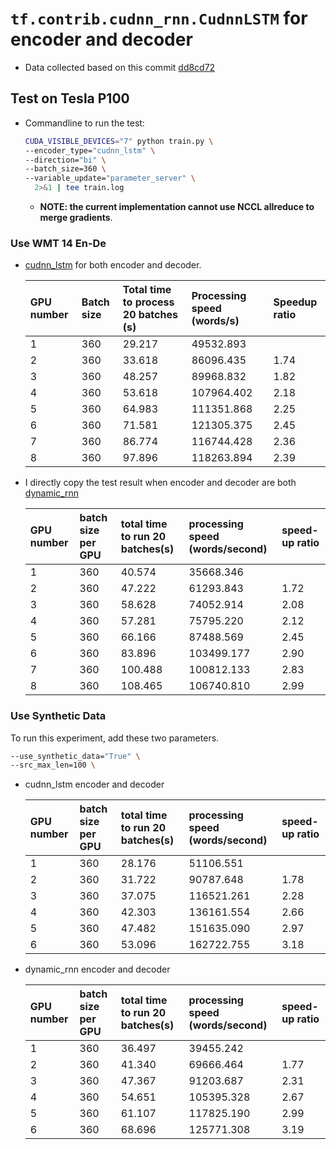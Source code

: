 # `tf.contrib.cudnn_rnn.CudnnLSTM` for encoder and decoder

- Data collected based on this commit [dd8cd72](https://github.com/lcy-seso/dl_framework/tree/dd8cd72468774604d39daefc7570e6e786eab7a5/tensorflow/data_parallelism_for_nmt)

## Test on Tesla P100

- Commandline to run the test:

  ```bash
  CUDA_VISIBLE_DEVICES="7" python train.py \
  --encoder_type="cudnn_lstm" \
  --direction="bi" \
  --batch_size=360 \
  --variable_update="parameter_server" \
    2>&1 | tee train.log
  ```

  - **NOTE: the current implementation cannot use NCCL allreduce to merge gradients**.

### Use WMT 14 En-De

- [cudnn_lstm](https://www.tensorflow.org/api_docs/python/tf/contrib/cudnn_rnn/CudnnLSTM) for both encoder and decoder.

  |GPU number|Batch size|Total time to process 20 batches (s)|Processing speed (words/s)|Speedup ratio|
  |:--|:--|:--|:--|:--|
  |1|360|29.217|49532.893||
  |2|360|33.618|86096.435|1.74|
  |3|360|48.257|89968.832|1.82|
  |4|360|53.618|107964.402|2.18|
  |5|360|64.983|111351.868|2.25|
  |6|360|71.581|121305.375|2.45|
  |7|360|86.774|116744.428|2.36|
  |8|360|97.896|118263.894|2.39|

- I directly copy the test result when encoder and decoder are both [dynamic_rnn](https://www.tensorflow.org/api_docs/python/tf/nn/dynamic_rnn)

  |GPU number|batch size per GPU|total time to run 20 batches(s)|processing speed (words/second)|speed-up ratio|
  |:--|:--|:--|:--|:--|
  |1|360|40.574|35668.346||
  |2|360|47.222|61293.843|1.72|
  |3|360|58.628|74052.914|2.08|
  |4|360|57.281|75795.220|2.12|
  |5|360|66.166|87488.569|2.45|
  |6|360|83.896|103499.177|2.90|
  |7|360|100.488|100812.133|2.83|
  |8|360|108.465|106740.810|2.99|

### Use Synthetic Data

To run this experiment, add these two parameters.

```bash
--use_synthetic_data="True" \
--src_max_len=100 \
```

- cudnn_lstm encoder and decoder

  |GPU number|batch size per GPU|total time to run 20 batches(s)|processing speed (words/second)|speed-up ratio|
  |:--|:--|:--|:--|:--|
  |1|360|28.176|51106.551||
  |2|360|31.722|90787.648|1.78|
  |3|360|37.075|116521.261|2.28|
  |4|360|42.303|136161.554|2.66|
  |5|360|47.482|151635.090|2.97|
  |6|360|53.096|162722.755|3.18|

- dynamic_rnn encoder and decoder

  |GPU number|batch size per GPU|total time to run 20 batches(s)|processing speed (words/second)|speed-up ratio|
  |:--|:--|:--|:--|:--|
  |1|360|36.497|39455.242||
  |2|360|41.340|69666.464|1.77|
  |3|360|47.367|91203.687|2.31|
  |4|360|54.651|105395.328|2.67|
  |5|360|61.107|117825.190|2.99|
  |6|360|68.696|125771.308|3.19|
